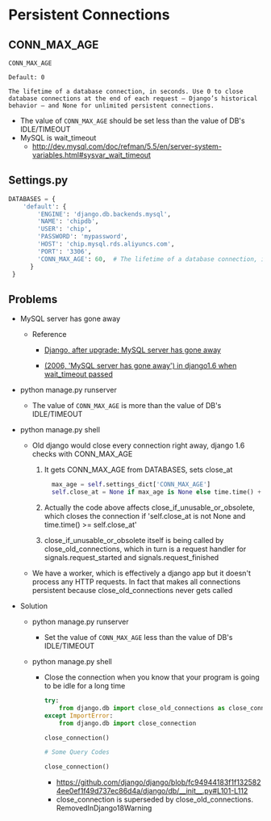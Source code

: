 # Persistent Connections

## CONN_MAX_AGE

```
CONN_MAX_AGE

Default: 0

The lifetime of a database connection, in seconds. Use 0 to close database connections at the end of each request — Django’s historical behavior — and None for unlimited persistent connections.
```

* The value of ``CONN_MAX_AGE`` should be set less than the value of DB's IDLE/TIMEOUT
* MySQL is wait_timeout
  * http://dev.mysql.com/doc/refman/5.5/en/server-system-variables.html#sysvar_wait_timeout

##  Settings.py

```python
DATABASES = {
    'default': {
        'ENGINE': 'django.db.backends.mysql',
        'NAME': 'chipdb',
        'USER': 'chip',
        'PASSWORD': 'mypassword',
        'HOST': 'chip.mysql.rds.aliyuncs.com',
        'PORT': '3306',
        'CONN_MAX_AGE': 60,  # The lifetime of a database connection, in seconds. Default 0.
      }
 }
```

## Problems

* MySQL server has gone away

  * Reference

    * [Django, after upgrade: MySQL server has gone away](http://stackoverflow.com/questions/26958592/django-after-upgrade-mysql-server-has-gone-away)

    * [(2006, 'MySQL server has gone away') in django1.6 when wait_timeout passed](https://code.djangoproject.com/ticket/21597#comment:12)

* python manage.py runserver

  * The value of ``CONN_MAX_AGE`` is more than the value of DB's IDLE/TIMEOUT

* python manage.py shell

  * Old django would close every connection right away, django 1.6 checks with CONN_MAX_AGE

    1. It gets CONN_MAX_AGE from DATABASES, sets close_at

       ```python
         max_age = self.settings_dict['CONN_MAX_AGE']
         self.close_at = None if max_age is None else time.time() + max_age
       ```

    2. Actually the code above affects close_if_unusable_or_obsolete, which closes the connection if 'self.close_at is not None and time.time() >= self.close_at'

    3. close_if_unusable_or_obsolete itself is being called by close_old_connections, which in turn is a request handler for signals.request_started and signals.request_finished

  * We have a worker, which is effectively a django app but it doesn't process any HTTP requests. In fact that makes all connections persistent because close_old_connections never gets called

* Solution

  * python manage.py runserver

    * Set the value of ``CONN_MAX_AGE`` less than the value of DB's IDLE/TIMEOUT

  * python manage.py shell

    * Close the connection when you know that your program is going to be idle for a long time

      ```python
      try:
          from django.db import close_old_connections as close_connection
      except ImportError:
          from django.db import close_connection

      close_connection()

      # Some Query Codes

      close_connection()
      ```

      * https://github.com/django/django/blob/fc94944183f1f1325824ee0ef1f49d737ec86d4a/django/db/__init__.py#L101-L112
      * close_connection is superseded by close_old_connections. RemovedInDjango18Warning


​